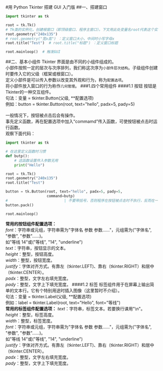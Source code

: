 #用 Python Tkinter 搭建 GUI
入门版
##一、搭建窗口
```Python
import tkinter as tk

root = tk.Tk()
# Tk类的实例化，创建根窗口（即顶级窗口、程序主窗口）。下文用此处变量名root代表这个实例类。
root.geometry("240x135")
# root.geometry("宽x高") ：定义窗口大小，中间时小写字母x
root.title("Test")  # root.title("标题") ：定义窗口标题

root.mainloop()  # 触发GUI
```

##二、基本小组件
Tkinter 界面是由不同的小组件组成的。\
小部件按照一定的层次与次序排列，我们称这次序为`小部件层次结构`。子级组件创建时要传入它的父级（框架或根窗口）。\
定义小部件是可以传入参数以改变其外观和行为，称为`配置选项`。\
将小部件放入窗口的行为称作`几何管理`。
###1.四个常用组件
####1.1 按钮
按钮是Tkinter的一种交互组件。\
句法：变量 = tkinter.Button(父级, **配置选项)\
例如：button = tkinter.Button(root, text="hello", padx=5, pady=5)\
 \
一般情况下，按钮被点击后会有操作。\
事先定义函数，再在配置选项中加入“commamd”传入函数，可使按钮被点击时运行函数。\
观察下面代码：
```python
import tkinter as tk

# 在这里定义函数时习惯
def butp():
    # 这函数设置传入参数无用
    print("Hello")

root = tk.Tk()
root.geometry("240x135")
root.title("Test")

button = tk.Button(root, text="hello", padx=5, pady=5, 
                   command=butp)
#                          | 不要带括号，否则程序在按钮被点击时不执行，反而在一开始就执行了。
button.pack()

root.mainloop()
```
**常用的按钮组件配置选项：**\
    *font*：字符串或元组，字符串需为"字体名 参数 参数……"，元组需为("字体名", "参数", "参数"……)。\
    如"等线 14"或("等线", "14", "underline")\
    *text*：字符串，按钮显示的文本。\
	*height*：整型，按钮高度。\
    *width*：整型，按钮宽度。\
    *justify*：字体对齐方式。有靠左（tkinter.LEFT)、靠右（tkinter.RIGHT）和居中（tkinter.CENTER）。\
	*padx*：整型，文字左右填充宽度。\
    *pady*：整型，文字上下填充宽度。
####1.2 标签
标签组件用于在屏幕上输出简单的文本行。它有个特别用途时插入图像（这里暂时不介绍）。\
句法：变量 = tkinter.Label(父级, **配置选项)\
例如：label = tkinter.Label(root, text="Hello", font="等线")\
**常用的标签组件配置选项：**
    *text*：字符串，标签文本。若要换行课用"\n"。\
    *height*：整型，标签高度。\
    *width*：整型，标签宽度。\
    *font*：字符串或元组，字符串需为"字体名 参数 参数……"，元组需为("字体名", "参数", "参数"……)。\
    如"等线 14"或("等线", "14", "underline")\
	*justify*：字体对齐方式。有靠左（tkinter.LEFT)、靠右（tkinter.RIGHT）和居中（tkinter.CENTER）。\
	*padx*：整型，文字左右填充宽度。\
    *pady*：整型，文字上下填充宽度。
